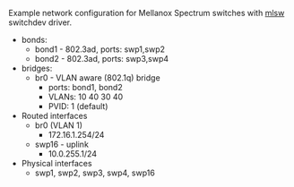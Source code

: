 Example network configuration for Mellanox Spectrum switches with
[mlsw](https://github.com/Mellanox/mlxsw/wiki/Overview) switchdev driver.

* bonds:
  * bond1 - 802.3ad, ports: swp1,swp2
  * bond2 - 802.3ad, ports: swp3,swp4
* bridges:
  * br0 - VLAN aware (802.1q) bridge
    * ports: bond1, bond2
    * VLANs: 10 40 30 40
    * PVID: 1 (default)
* Routed interfaces
  * br0 (VLAN 1)
    * 172.16.1.254/24
  * swp16 - uplink
    * 10.0.255.1/24
* Physical interfaces
  * swp1, swp2, swp3, swp4, swp16
